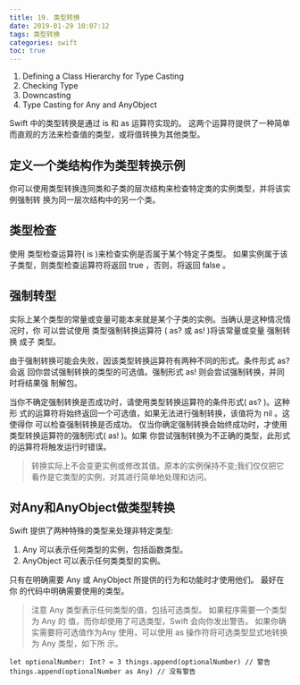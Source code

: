 ```yaml
---
title: 19. 类型转换
date: 2019-01-29 10:07:12
tags: 类型转换
categories: swift
toc: true
---
```


1. Defining a Class Hierarchy for Type Casting
2. Checking Type
3. Downcasting
4. Type Casting for Any and AnyObject

<!--more-->

Swift 中的类型转换是通过 is 和 as 运算符实现的。 这两个运算符提供了一种简单 而直观的方法来检查值的类型，或将值转换为其他类型。

## 定义一个类结构作为类型转换示例

你可以使用类型转换连同类和子类的层次结构来检查特定类的实例类型，并将该实例强制转 换为同一层次结构中的另一个类。

## 类型检查

使用 类型检查运算符( is )来检查实例是否属于某个特定子类型。 如果实例属于该子类型，则类型检查运算符将返回 true ，否则，将返回 false 。

## 强制转型

实际上某个类型的常量或变量可能本来就是某个子类的实例。当确认是这种情况情况时，你 可以尝试使用 类型强制转换运算符 ( as? 或 as! )将该常量或变量 强制转换 成子 类型。

由于强制转换可能会失败，因该类型转换运算符有两种不同的形式。条件形式 as? 会返 回你尝试强制转换的类型的可选值。强制形式 as! 则会尝试强制转换，并同时将结果强 制解包。

当你不确定强制转换是否成功时，请使用类型转换运算符的条件形式( as? )。这种形 式的运算符将始终返回一个可选值，如果无法进行强制转换，该值将为 nil 。这使得你 可以检查强制转换是否成功。
仅当你确定强制转换会始终成功时，才使用类型转换运算符的强制形式( as! )。如果 你尝试强制转换为不正确的类型，此形式的运算符将触发运行时错误。

> 转换实际上不会变更实例或修改其值。原本的实例保持不变;我们仅仅把它看作是它类型的实例，对其进行简单地处理和访问。

## 对Any和AnyObject做类型转换

Swift 提供了两种特殊的类型来处理非特定类型:

1. Any 可以表示任何类型的实例，包括函数类型。 
2. AnyObject 可以表示任何类类型的实例。

只有在明确需要 Any 或 AnyObject 所提供的行为和功能时才使用他们。 最好在你 的代码中明确需要使用的类型。

> 注意
> Any 类型表示任何类型的值，包括可选类型。 如果程序需要一个类型为 Any 的 值，而你却使用了可选类型，Swift 会向你发出警告。 如果你确实需要将可选值作为Any 使用，可以使用 as 操作符将可选类型显式地转换为 Any 类型，如下所 示。

```
let optionalNumber: Int? = 3 things.append(optionalNumber) // 警告 
things.append(optionalNumber as Any) // 没有警告
```